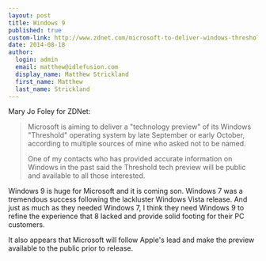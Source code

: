 ```yaml
--- 
layout: post
title: Windows 9
published: true
custom-link: http://www.zdnet.com/microsoft-to-deliver-windows-threshold-tech-preview-around-late-september-7000032668/
date: 2014-08-18
author:
  login: admin
  email: matthew@idlefusion.com
  display_name: Matthew Strickland
  first_name: Matthew
  last_name: Strickland
---
```

Mary Jo Foley for ZDNet:

>Microsoft is aiming to deliver a "technology preview" of its Windows "Threshold" operating system by late September or early October, according to multiple sources of mine who asked not to be named. 
>
>One of my contacts who has provided accurate information on Windows in the past said the Threshold tech preview will be public and available to all those interested.

Windows 9 is huge for Microsoft and it is coming son.  Windows 7 was a tremendous success following the lackluster Windows Vista release.  And just as much as they needed Windows 7, I think they need Windows 9 to refine the experience that 8 lacked and provide solid footing for their PC customers.

It also appears that Microsoft will follow Apple's lead and make the preview available to the public prior to release.
